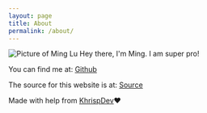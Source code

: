 ```yaml
---
layout: page
title: About
permalink: /about/
---
```

![Picture of Ming Lu](/files/ming_pixel.png "Ming Lu")
Hey there, I'm Ming. I am super pro!

You can find me at:
[Github](https://github.com/iftw2)

The source for this website is at:
[Source](https://github.com/iftw2/iftw2.github.io)

Made with help from [KhrispDev](https://github.com/KhrispDev)❤️
